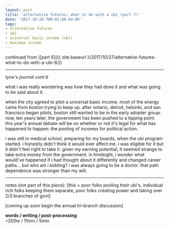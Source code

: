 ```yaml
---
layout: post
title: 'alternative futures: what to do with a ubi (part 7)'
date: '2017-10-28-T08:01:00-04:00'
tags:
- alternative futures
- ubi
- universal basic income (ubi)
- maximum income
--- 
```


continued from ([part 6]({{ site.baseurl }}2017/10/27/alternative-futures-what-to-do-with-a-ubi-6/))

---

*tyne's journal cont'd* 

what i was really wondering was how they had done it and what was going to be said about it. 

when the city agreed to pilot a universal basic income, most of the energy came from boston trying to keep up. after ontario, detroit, helsinki, and san francisco began pilots, boston still wanted to be in the early adopter group. now, ten years later, the government has been pushed to a tipping point. this year's annual debate will be on whether or not it's legal for what has happened to happen: the pooling of incomes for political action.

i was still in medical school, preparing for my boards, when the ubi program started. i honestly didn't think it would ever affect me. i was eligible for it but it didn't feel right to take it. given my earning potential, it seemed strange to take extra money from the government. in hindsight, i wonder what would've happened if i had thought about it differently and changed career paths... but who am i kidding? i was always going to be a doctor. that path dependence was stronger than my will. 

---

notes (not part of this piece): [this = poor folks pooling their ubi's, individual rich folks keeping them separate, poor folks creating power and taking over 2/3 branches of govt]

[coming up soon begin the annual tri-branch discussion]

**words / writing / post-processing**  
~200w / 11min / 5min